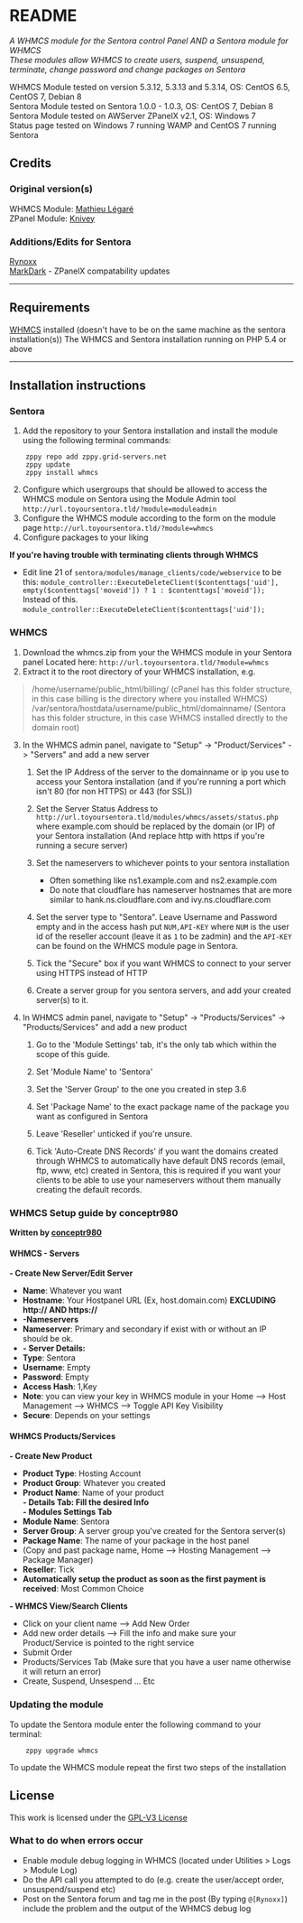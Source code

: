 # README #
_A WHMCS module for the Sentora control Panel AND a Sentora module for WHMCS_  
_These modules allow WHMCS to create users, suspend, unsuspend, terminate, change password and change packages on Sentora_

WHMCS Module tested on version 5.3.12, 5.3.13 and 5.3.14, OS: CentOS 6.5, CentOS 7, Debian 8  
Sentora Module tested on Sentora 1.0.0 - 1.0.3, OS: CentOS 7, Debian 8  
Sentora Module tested on AWServer ZPanelX v2.1, OS: Windows 7  
Status page tested on Windows 7 running WAMP and CentOS 7 running Sentora


## Credits ##

### Original version(s) ###
WHMCS Module: [Mathieu Légaré](mailto:levelkro@yahoo.ca)  
ZPanel Module: [Knivey](https://github.com/knivey/)

### Additions/Edits for Sentora ###
[Rynoxx](https://github.com/rynoxx)  
[MarkDark](http://forums.sentora.org/member.php?action=profile&uid=307) - ZPanelX compatability updates  

- - -

## Requirements ##
[WHMCS](http://whmcs.com/ "WHMCS Website") installed (doesn't have to be on the same machine as the sentora installation(s))
The WHMCS and Sentora installation running on PHP 5.4 or above

- - -

## Installation instructions ##

### Sentora ###
1. Add the repository to your Sentora installation and install the module using the following terminal commands:  
```
	zppy repo add zppy.grid-servers.net
	zppy update
	zppy install whmcs
```
2. Configure which usergroups that should be allowed to access the WHMCS module on Sentora using the Module Admin tool `http://url.toyoursentora.tld/?module=moduleadmin`
3. Configure the WHMCS module according to the form on the module page `http://url.toyoursentora.tld/?module=whmcs`
4. Configure packages to your liking

**If you're having trouble with terminating clients through WHMCS**
* Edit line 21 of `sentora/modules/manage_clients/code/webservice` to be this:
`module_controller::ExecuteDeleteClient($contenttags['uid'], empty($contenttags['moveid']) ? 1 : $contenttags['moveid']);`
Instead of this.
`module_controller::ExecuteDeleteClient($contenttags['uid']);`

### WHMCS ###

1. Download the whmcs.zip from your the WHMCS module in your Sentora panel Located here: `http://url.toyoursentora.tld/?module=whmcs`
2. Extract it to the root directory of your WHMCS installation, e.g.
> /home/username/public_html/billing/ (cPanel has this folder structure, in this case billing is the directory where you installed WHMCS)  
> /var/sentora/hostdata/username/public_html/domainname/ (Sentora has this folder structure, in this case WHMCS installed directly to the domain root)  

3. In the WHMCS admin panel, navigate to "Setup" -> "Product/Services" -> "Servers" and add a new server
	1. Set the IP Address of the server to the domainname or ip you use to access your Sentora installation (and if you're running a port which isn't 80 (for non HTTPS) or 443 (for SSL))

	2. Set the Server Status Address to `http://url.toyoursentora.tld/modules/whmcs/assets/status.php` where example.com should be replaced by the domain (or IP) of your Sentora installation (And replace http with https if you're running a secure server)

	3. Set the nameservers to whichever points to your sentora installation
		* Often something like ns1.example.com and ns2.example.com
		* Do note that cloudflare has nameserver hostnames that are more similar to hank.ns.cloudflare.com and ivy.ns.cloudflare.com

	4. Set the server type to "Sentora". Leave Username and Password empty and in the access hash put `NUM,API-KEY` where `NUM` is the user id of the reseller account (leave it as `1` to be zadmin) and the `API-KEY` can be found on the WHMCS module page in Sentora.

	5. Tick the "Secure" box if you want WHMCS to connect to your server using HTTPS instead of HTTP

	6. Create a server group for you sentora servers, and add your created server(s) to it.

4. In WHMCS admin panel, navigate to "Setup" -> "Products/Services" -> "Products/Services" and add a new product
	1. Go to the 'Module Settings' tab, it's the only tab which within the scope of this guide.

	2. Set 'Module Name' to 'Sentora'

	3. Set the 'Server Group' to the one you created in step 3.6

	4. Set 'Package Name' to the exact package name of the package you want as configured in Sentora

	5. Leave 'Reseller' unticked if you're unsure.

	6. Tick 'Auto-Create DNS Records' if you want the domains created through WHMCS to automatically have default DNS records (email, ftp, www, etc) created in Sentora, this is required if you want your clients to be able to use your nameservers without them manually creating the default records.

### WHMCS Setup guide by conceptr980 ###
**Written by [conceptr980](http://forums.sentora.org/member.php?action=profile&uid=1196 "Conceptr980s profile on the Sentora forum")**

#### WHMCS - Servers ####
**- Create New Server/Edit Server**
* **Name**: Whatever you want
* **Hostname**: Your Hostpanel URL (Ex, host.domain.com) **EXCLUDING http:// AND https://**
* **-Nameservers**
* **Nameserver**: Primary and secondary if exist with or without an IP should be ok.
* **- Server Details:**
* **Type**: Sentora
* **Username**: Empty
* **Password**: Empty
* **Access Hash**: 1,Key
* **Note**: you can view your key in WHMCS module in your Home --> Host Management --> WHMCS --> Toggle API Key Visibility
* **Secure**: Depends on your settings

#### WHMCS Products/Services ####
**- Create New Product**
* **Product Type**: Hosting Account
* **Product Group**: Whatever you created
* **Product Name**: Name of your product  
**- Details Tab: Fill the desired Info**  
**- Modules Settings Tab**
* **Module Name**: Sentora
* **Server Group**: A server group you've created for the Sentora server(s)
* **Package Name**: The name of your package in the host panel
* (Copy and past package name, Home --> Hosting Management --> Package Manager)
* **Reseller**: Tick
* **Automatically setup the product as soon as the first payment is received**: Most Common Choice

**- WHMCS View/Search Clients**
* Click on your client name --> Add New Order
* Add new order details --> Fill the info and make sure your Product/Service is pointed to the right service
* Submit Order
* Products/Services Tab (Make sure that you have a user name otherwise it will return an error)
* Create, Suspend, Unsespend ... Etc

### Updating the module ###
To update the Sentora module enter the following command to your terminal:  
```
	zppy upgrade whmcs
```  
To update the WHMCS module repeat the first two steps of the installation

## License ##

This work is licensed under the [GPL-V3 License](LICENSE)

### What to do when errors occur ###
* Enable module debug logging in WHMCS (located under Utilities > Logs > Module Log)
* Do the API call you attempted to do (e.g. create the user/accept order, unsuspend/suspend etc)
* Post on the Sentora forum and tag me in the post (By typing `@[Rynoxx]`) include the problem and the output of the WHMCS debug log

